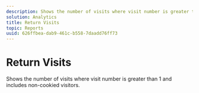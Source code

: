 ```yaml
---
description: Shows the number of visits where visit number is greater than 1 and includes non-cookied visitors.
solution: Analytics
title: Return Visits
topic: Reports
uuid: 626ffbea-dab9-461c-b558-7daadd76ff73
---
```


# Return Visits

Shows the number of visits where visit number is greater than 1 and includes non-cookied visitors.

